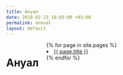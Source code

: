 ```yaml
---
title: Ануал
date: 2018-02-23 16:03:00 +03:00
permalink: annual
layout: default
---
```



<div class="block-1">
    <div class="container ">
      <div class="row">
        <div class="twelve columns">
          <h1 class="describe-title">Ануал</h1>
			<div class="posts ">
          		{% for page in site.pages %}  
          			<li>
            			<a class="page-link" href="{{ page.url | prepend: site.baseurl }}">{{ page.title }}</a>
          			</li>
				{% endfor %}
    		</div>
		</div>
	</div>
</div>
